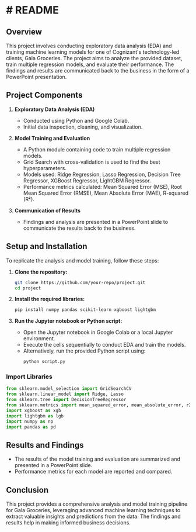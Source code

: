 # # README

## Overview
This project involves conducting exploratory data analysis (EDA) and training machine learning models for one of Cognizant's technology-led clients, Gala Groceries. The project aims to analyze the provided dataset, train multiple regression models, and evaluate their performance. The findings and results are communicated back to the business in the form of a PowerPoint presentation.

## Project Components
1. **Exploratory Data Analysis (EDA)**
   - Conducted using Python and Google Colab.
   - Initial data inspection, cleaning, and visualization.

2. **Model Training and Evaluation**
   - A Python module containing code to train multiple regression models.
   - Grid Search with cross-validation is used to find the best hyperparameters.
   - Models used: Ridge Regression, Lasso Regression, Decision Tree Regressor, XGBoost Regressor, LightGBM Regressor.
   - Performance metrics calculated: Mean Squared Error (MSE), Root Mean Squared Error (RMSE), Mean Absolute Error (MAE), R-squared (R²).

3. **Communication of Results**
   - Findings and analysis are presented in a PowerPoint slide to communicate the results back to the business.

## Setup and Installation
To replicate the analysis and model training, follow these steps:

1. **Clone the repository:**
   ```bash
   git clone https://github.com/your-repo/project.git
   cd project
   ```

2. **Install the required libraries:**
   ```bash
   pip install numpy pandas scikit-learn xgboost lightgbm
   ```

3. **Run the Jupyter notebook or Python script:**
   - Open the Jupyter notebook in Google Colab or a local Jupyter environment.
   - Execute the cells sequentially to conduct EDA and train the models.
   - Alternatively, run the provided Python script using:
     ```bash
     python script.py
     ```

 

### Import Libraries
```python
from sklearn.model_selection import GridSearchCV
from sklearn.linear_model import Ridge, Lasso
from sklearn.tree import DecisionTreeRegressor
from sklearn.metrics import mean_squared_error, mean_absolute_error, r2_score
import xgboost as xgb
import lightgbm as lgb
import numpy as np
import pandas as pd
```

 

## Results and Findings
- The results of the model training and evaluation are summarized and presented in a PowerPoint slide.
- Performance metrics for each model are reported and compared.

## Conclusion
This project provides a comprehensive analysis and model training pipeline for Gala Groceries, leveraging advanced machine learning techniques to extract valuable insights and predictions from the data. The findings and results help in making informed business decisions.

 
